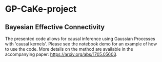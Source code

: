 # GP-CaKe-project
## Bayesian Effective Connectivity

The presented code allows for causal inference using Gaussian Processes with 'causal kernels'. Please see the notebook demo for an example of how to use the code. More details on the method are available in the accompanying paper: https://arxiv.org/abs/1705.05603.
